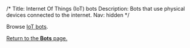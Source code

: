 /*
Title: Internet Of Things (IoT) bots
Description: Bots that use physical devices connected to the internet.
Nav: hidden
*/

<!--
![Diving gear -- kind of looks like an old school robot](/content/images/illustrations/deep-sea-diver-768.jpg){.float-left}
-->

Browse [IoT bots](/tag/iot).

[Return to the **Bots** page.](/bots)